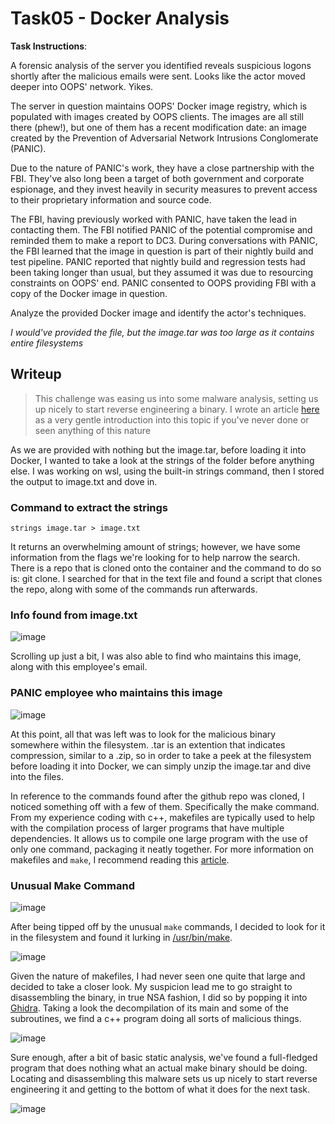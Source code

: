 # Task05 - Docker Analysis

**Task Instructions**:

A forensic analysis of the server you identified reveals suspicious logons shortly after the malicious emails were sent. Looks like the actor moved deeper into OOPS' network. Yikes.

The server in question maintains OOPS' Docker image registry, which is populated with images created by OOPS clients. The images are all still there (phew!), but one of them has a recent modification date: an image created by the Prevention of Adversarial Network Intrusions Conglomerate (PANIC).

Due to the nature of PANIC's work, they have a close partnership with the FBI. They've also long been a target of both government and corporate espionage, and they invest heavily in security measures to prevent access to their proprietary information and source code.

The FBI, having previously worked with PANIC, have taken the lead in contacting them. The FBI notified PANIC of the potential compromise and reminded them to make a report to DC3. During conversations with PANIC, the FBI learned that the image in question is part of their nightly build and test pipeline. PANIC reported that nightly build and regression tests had been taking longer than usual, but they assumed it was due to resourcing constraints on OOPS' end. PANIC consented to OOPS providing FBI with a copy of the Docker image in question.

Analyze the provided Docker image and identify the actor's techniques.

*I would've provided the file, but the image.tar was too large as it contains entire filesystems*

## Writeup

> This challenge was easing us into some malware analysis, setting us up nicely to start reverse engineering a binary. I wrote an article [here] as a very gentle introduction  into this topic if you've never done or seen anything of this nature

As we are provided with nothing but the image.tar, before loading it into Docker, I wanted to take a look at the strings of the folder before anything else. I was working on wsl, using the built-in strings command, then I stored the output to image.txt and dove in.

### Command to extract the strings
```
strings image.tar > image.txt
```

It returns an overwhelming amount of strings; however, we have some information from the flags we're looking for to help narrow the search. There is a repo that is cloned onto the container and the command to do so is: git clone. I searched for that in the text file and found a script that clones the repo, along with some of the commands run afterwards.

### Info found from image.txt
![image](https://user-images.githubusercontent.com/66766340/146481906-ee273079-7d06-4e77-beb8-6c1961c7aa63.png)

Scrolling up just a bit, I was also able to find who maintains this image, along with this employee's email.

### PANIC employee who maintains this image
![image](https://user-images.githubusercontent.com/66766340/146482069-c59e5eed-36e6-4a43-9182-662528cfb189.png)

At this point, all that was left was to look for the malicious binary somewhere within the filesystem. .tar is an extention that indicates compression, similar to a .zip, so in order to take a peek at the filesystem before loading it into Docker, we can simply unzip the image.tar and dive into the files.

In reference to the commands found after the github repo was cloned, I noticed something off with a few of them. Specifically the make command. From my experience coding with c++, makefiles are typically used to help with the compilation process of larger programs that have multiple dependencies. It allows us to compile one large program with the use of only one command, packaging it neatly together. For more information on makefiles and `make`, I recommend reading this [article].

### Unusual Make Command
![image](https://user-images.githubusercontent.com/66766340/146482533-498dfaca-7d10-41e8-b573-3512deb0936d.png)

After being tipped off by the unusual `make` commands, I decided to look for it in the filesystem and found it lurking in [/usr/bin/make].

![image](https://user-images.githubusercontent.com/66766340/146482842-f4b2a99b-ac1f-451c-a1ff-29739c199c82.png)

Given the nature of makefiles, I had never seen one quite that large and decided to take a closer look. My suspicion lead me to go straight to disassembling the binary, in true NSA fashion, I did so by popping it into [Ghidra]. Taking a look the decompilation of its main and some of the subroutines, we find a c++ program doing all sorts of malicious things.

![image](https://user-images.githubusercontent.com/66766340/146483267-accba269-7ff3-47c5-8da6-6732a5829c8f.png)

Sure enough, after a bit of basic static analysis, we've found a full-fledged program that does nothing what an actual make binary should be doing. Locating and disassembling this malware sets us up nicely to start reverse engineering it and getting to the bottom of what it does for the next task.

![image](https://user-images.githubusercontent.com/66766340/148634567-5c8aa635-1120-4f13-be30-bb42051ae8e9.png)

[here]: https://gabertan-colton.medium.com/practical-malware-analysis-basic-static-techniques-8897bd21b9e6
[article]: https://makefiletutorial.com/
[Ghidra]: https://ghidra-sre.org/
[/usr/bin/make]: https://github.com/colton-gabertan/NSACodeBreaker2021/blob/task05/make
